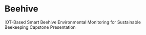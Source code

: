 # Beehive
IOT-Based Smart Beehive Environmental Monitoring for Sustainable Beekeeping Capstone Presentation
